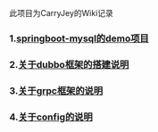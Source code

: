 此项目为CarryJey的Wiki记录

### 1.[springboot-mysql的demo项目](https://github.com/skyywj/Demo-Grpc)

### 2.[关于dubbo框架的搭建说明](url/demo/dubbo.md)

### 3.[关于grpc框架的说明](url/demo/grpc.md)

### 4.[关于config的说明](url/demo/config.md)